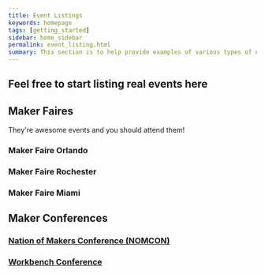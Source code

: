 ```yaml
---
title: Event Listings
keywords: homepage
tags: [getting_started]
sidebar: home_sidebar
permalink: event_listing.html
summary: This section is to help provide examples of various types of events.
---
```


## Feel free to start listing real events here

## Maker Faires 
They're awesome events and you should attend them!

### Maker Faire Orlando

### Maker Faire Rochester

### Maker Faire Miami



## Maker Conferences


### [Nation of Makers Conference (NOMCON)](https://www.nomcon.org/)

### [Workbench Conference](https://www.workbenchcon.com/)